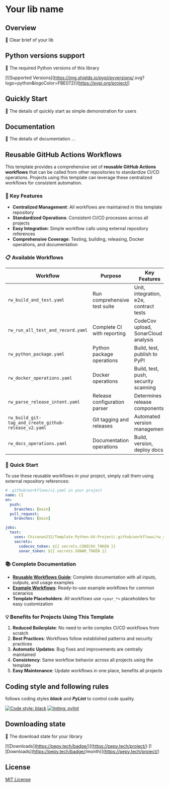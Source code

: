 # Your lib name

## Overview

🚧 Clear brief of your lib


## Python versions support

🚧 The required Python versions of this library

[![Supported Versions](https://img.shields.io/pypi/pyversions/<you lib name>.svg?logo=python&logoColor=FBE072)](https://pypi.org/project/<you lib name>)


## Quickly Start

🚧 The details of quickly start as simple demonstration for users

## Documentation

🚧 The details of documentation ...

## Reusable GitHub Actions Workflows

This template provides a comprehensive set of **reusable GitHub Actions workflows** that can be called from other repositories to standardize CI/CD operations. Projects using this template can leverage these centralized workflows for consistent automation.

### 🚀 Key Features

- **Centralized Management**: All workflows are maintained in this template repository
- **Standardized Operations**: Consistent CI/CD processes across all projects
- **Easy Integration**: Simple workflow calls using external repository references
- **Comprehensive Coverage**: Testing, building, releasing, Docker operations, and documentation

### 📋 Available Workflows

| Workflow                                             | Purpose                      | Key Features                           |
|------------------------------------------------------|------------------------------|----------------------------------------|
| `rw_build_and_test.yaml`                             | Run comprehensive test suite | Unit, integration, e2e, contract tests |
| `rw_run_all_test_and_record.yaml`                    | Complete CI with reporting   | CodeCov upload, SonarCloud analysis    |
| `rw_python_package.yaml`                             | Python package operations    | Build, test, publish to PyPI           |
| `rw_docker_operations.yaml`                          | Docker operations            | Build, test, push, security scanning   |
| `rw_parse_release_intent.yaml`                       | Release configuration parser | Determines release components          |
| `rw_build_git-tag_and_create_github-release_v2.yaml` | Git tagging and releases     | Automated version management           |
| `rw_docs_operations.yaml`                            | Documentation operations     | Build, version, deploy docs            |

### 🔧 Quick Start

To use these reusable workflows in your project, simply call them using external repository references:

```yaml
# .github/workflows/ci.yaml in your project
name: CI
on:
  push:
    branches: [main]
  pull_request:
    branches: [main]

jobs:
  test:
    uses: Chisanan232/Template-Python-UV-Project/.github/workflows/rw_run_all_test_and_record.yaml@master
    secrets:
      codecov_token: ${{ secrets.CODECOV_TOKEN }}
      sonar_token: ${{ secrets.SONAR_TOKEN }}
```

### 📚 Complete Documentation

- **[Reusable Workflows Guide](.github/workflows/REUSABLE_WORKFLOWS.md)**: Complete documentation with all inputs, outputs, and usage examples
- **[Example Workflows](.github/workflows/examples/)**: Ready-to-use example workflows for common scenarios
- **Template Placeholders**: All workflows use `<your_*>` placeholders for easy customization

### 💡 Benefits for Projects Using This Template

1. **Reduced Boilerplate**: No need to write complex CI/CD workflows from scratch
2. **Best Practices**: Workflows follow established patterns and security practices  
3. **Automatic Updates**: Bug fixes and improvements are centrally maintained
4. **Consistency**: Same workflow behavior across all projects using the template
5. **Easy Maintenance**: Update workflows in one place, benefits all projects


## Coding style and following rules

**_<your lib name>_** follows coding styles **_black_** and **_PyLint_** to control code quality.

[![Code style: black](https://img.shields.io/badge/code%20style-black-000000.svg)](https://github.com/psf/black)
[![linting: pylint](https://img.shields.io/badge/linting-pylint-yellowgreen)](https://github.com/pylint-dev/pylint)


## Downloading state

🚧 The download state for your library

[![Downloads](https://pepy.tech/badge/<your lib name>)](https://pepy.tech/project/<your lib name>)
[![Downloads](https://pepy.tech/badge/<your lib name>/month)](https://pepy.tech/project/<your lib name>)


## License

[MIT License](./LICENSE)
